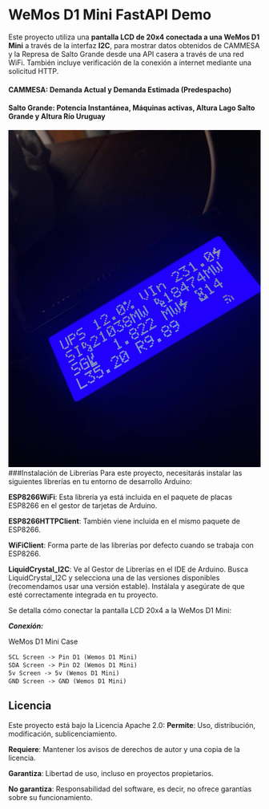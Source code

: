 # WeMos D1 Mini FastAPI Demo

Este proyecto utiliza una **pantalla LCD de 20x4 conectada a una WeMos D1 Mini** a través de la interfaz **I2C**, 
para mostrar datos obtenidos de CAMMESA y la Represa de Salto Grande desde una API casera a través de una red WiFi. También incluye verificación de la conexión a internet mediante una solicitud HTTP.

#### **CAMMESA**: Demanda Actual y Demanda Estimada (Predespacho) 
#### **Salto Grande**: Potencia Instantánea, Máquinas activas, Altura Lago Salto Grande y Altura Río Uruguay

![image](https://raw.githubusercontent.com/juanstdio/API_WeMos1/refs/heads/main/photo_4951855146783059849_y.jpg)
###Instalación de Librerías
Para este proyecto, necesitarás instalar las siguientes librerías en tu entorno de desarrollo Arduino:

**ESP8266WiFi**: Esta librería ya está incluida en el paquete de placas ESP8266 en el gestor de tarjetas de Arduino.

**ESP8266HTTPClient**: También viene incluida en el mismo paquete de ESP8266.

**WiFiClient**: Forma parte de las librerías por defecto cuando se trabaja con ESP8266.

**LiquidCrystal_I2C**: Ve al Gestor de Librerías en el IDE de Arduino.
Busca LiquidCrystal_I2C y selecciona una de las versiones disponibles (recomendamos usar una versión estable).
Instálala y asegúrate de que esté correctamente integrada en tu proyecto.


Se detalla cómo conectar la pantalla LCD 20x4 a la WeMos D1 Mini:

***Conexión:***

 WeMos D1 Mini Case
```
SCL Screen -> Pin D1 (Wemos D1 Mini)
SDA Screen -> Pin D2 (Wemos D1 Mini)
5v Screen -> 5v (Wemos D1 Mini)
GND Screen -> GND (Wemos D1 Mini)
```

## Licencia
Este proyecto está bajo la Licencia Apache 2.0:
**Permite**: Uso, distribución, modificación, sublicenciamiento.

**Requiere**: Mantener los avisos de derechos de autor y una copia de la licencia.

**Garantiza**: Libertad de uso, incluso en proyectos propietarios.

**No garantiza**: Responsabilidad del software, es decir, no ofrece garantías sobre su funcionamiento.
